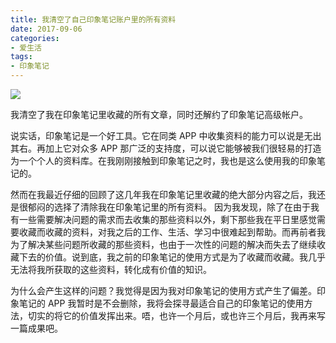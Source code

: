 ```yaml
---
title: 我清空了自己印象笔记账户里的所有资料
date: 2017-09-06
categories: 
- 爱生活
tags: 
- 印象笔记
---
```


![](https://hanatao-1254384827.cos.ap-shanghai.myqcloud.com/delete-evernote.JPG)

我清空了我在印象笔记里收藏的所有文章，同时还解约了印象笔记高级帐户。

<!--more-->

说实话，印象笔记是一个好工具。它在同类 APP 中收集资料的能力可以说是无出其右。再加上它对众多 APP 那广泛的支持度，可以说它能够被我们很轻易的打造为一个个人的资料库。在我刚刚接触到印象笔记之时，我也是这么使用我的印象笔记的。

然而在我最近仔细的回顾了这几年我在印象笔记里收藏的绝大部分内容之后，我还是很郁闷的选择了清除我在印象笔记里的所有资料。 因为我发现，除了在由于我有一些需要解决问题的需求而去收集的那些资料以外，剩下那些我在平日里感觉需要收藏而收藏的资料，对我之后的工作、生活、学习中很难起到帮助。而再前者我为了解决某些问题所收藏的那些资料，也由于一次性的问题的解决而失去了继续收藏下去的价值。说到底，我之前的印象笔记的使用方式是为了收藏而收藏。我几乎无法将我所获取的这些资料，转化成有价值的知识。

为什么会产生这样的问题？我觉得是因为我对印象笔记的使用方式产生了偏差。印象笔记的 APP 我暂时是不会删除，我将会探寻最适合自己的印象笔记的使用方法，切实的将它的价值发挥出来。唔，也许一个月后，或也许三个月后，我再来写一篇成果吧。